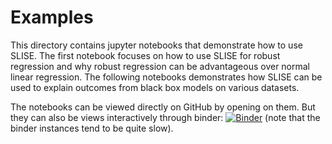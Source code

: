 # Examples

This directory contains jupyter notebooks that demonstrate how to use SLISE.
The first notebook focuses on how to use SLISE for robust regression and why robust regression can be advantageous over normal linear regression.
The following notebooks demonstrates how SLISE can be used to explain outcomes from black box models on various datasets.

The notebooks can be viewed directly on GitHub by opening on them. But they can also be views interactively through binder: [![Binder](https://mybinder.org/badge_logo.svg)](https://mybinder.org/v2/gh/edahelsinki/pyslise/HEAD?labpath=examples) (note that the binder instances tend to be quite slow).